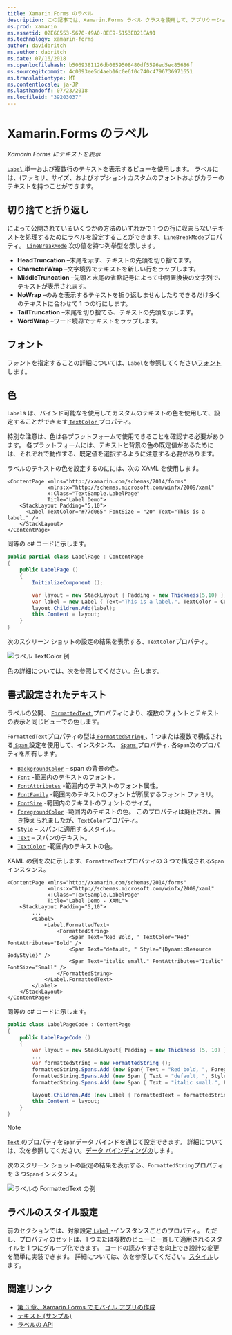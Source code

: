 ```yaml
---
title: Xamarin.Forms のラベル
description: この記事では、Xamarin.Forms ラベル クラスを使用して、アプリケーションで単一と複数行のテキストを表示する方法について説明します。
ms.prod: xamarin
ms.assetid: 02E6C553-5670-49A0-8EE9-5153ED21EA91
ms.technology: xamarin-forms
author: davidbritch
ms.author: dabritch
ms.date: 07/16/2018
ms.openlocfilehash: b5069381126db0859508480df5596ed5ec85686f
ms.sourcegitcommit: 4c0093ee5d4aeb16c0e6f0c740c4796736971651
ms.translationtype: MT
ms.contentlocale: ja-JP
ms.lasthandoff: 07/23/2018
ms.locfileid: "39203037"
---
```

# <a name="xamarinforms-label"></a>Xamarin.Forms のラベル

_Xamarin.Forms にテキストを表示_

[ `Label` ](xref:Xamarin.Forms.Label)単一および複数行のテキストを表示するビューを使用します。 ラベルには、(ファミリ、サイズ、およびオプション) カスタムのフォントおよびカラーのテキストを持つことができます。

<a name="Truncation_and_Wrapping" />

## <a name="truncation-and-wrapping"></a>切り捨てと折り返し

によって公開されているいくつかの方法のいずれかで 1 つの行に収まらないテキストを処理するためにラベルを設定することができます、`LineBreakMode`プロパティ。 [`LineBreakMode`](xref:Xamarin.Forms.LineBreakMode) 次の値を持つ列挙型を示します。

- **HeadTruncation** &ndash;末尾を示す、テキストの先頭を切り捨てます。
- **CharacterWrap** &ndash;文字境界でテキストを新しい行をラップします。
- **MiddleTruncation** &ndash;先頭と末尾の省略記号によって中間置換後の文字列で、テキストが表示されます。
- **NoWrap** &ndash;のみを表示するテキストを折り返しませんしたりできるだけ多くのテキストに合わせて 1 つの行にします。
- **TailTruncation** &ndash;末尾を切り捨てる、テキストの先頭を示します。
- **WordWrap** &ndash;ワード境界でテキストをラップします。

## <a name="fonts"></a>フォント

フォントを指定することの詳細については、`Label`を参照してください[フォント](~/xamarin-forms/user-interface/text/fonts.md)します。

## <a name="colors"></a>色

`Label`s は、バインド可能なを使用してカスタムのテキストの色を使用して、設定することができます[ `TextColor` ](xref:Xamarin.Forms.Label.TextColor)プロパティ。

特別な注意は、色は各プラットフォームで使用できることを確認する必要があります。 各プラットフォームには、テキストと背景の色の既定値があるためには、それぞれで動作する、既定値を選択するように注意する必要があります。

ラベルのテキストの色を設定するのにには、次の XAML を使用します。

```xaml
<ContentPage xmlns="http://xamarin.com/schemas/2014/forms"
             xmlns:x="http://schemas.microsoft.com/winfx/2009/xaml"
             x:Class="TextSample.LabelPage"
             Title="Label Demo">
    <StackLayout Padding="5,10">
      <Label TextColor="#77d065" FontSize = "20" Text="This is a label." />
    </StackLayout>
</ContentPage>
```

同等の c# コードに示します。

```csharp
public partial class LabelPage : ContentPage
{
    public LabelPage ()
    {
        InitializeComponent ();

        var layout = new StackLayout { Padding = new Thickness(5,10) };
        var label = new Label { Text="This is a label.", TextColor = Color.FromHex("#77d065"), FontSize = 20 };
        layout.Children.Add(label);
        this.Content = layout;
    }
}
```

次のスクリーン ショットの設定の結果を表示する、`TextColor`プロパティ。

![](label-images/textcolor.png "ラベル TextColor 例")

色の詳細については、次を参照してください。[色](~/xamarin-forms/user-interface/colors.md)します。

<a name="Formatted_Text" />

## <a name="formatted-text"></a>書式設定されたテキスト

ラベルの公開、 [ `FormattedText` ](xref:Xamarin.Forms.Label.FormattedText)プロパティにより、複数のフォントとテキストの表示と同じビューでの色します。

`FormattedText`プロパティの型は[ `FormattedString` ](xref:Xamarin.Forms.FormattedString)、1 つまたは複数で構成される[ `Span` ](xref:Xamarin.Forms.Span)設定を使用して、インスタンス、 [ `Spans` ](xref:Xamarin.Forms.FormattedString.Spans)プロパティ. 各`Span`次のプロパティを所有します。

- [`BackgroundColor`](xref:Xamarin.Forms.Span.BackgroundColor) – span の背景の色。
- [`Font`](xref:Xamarin.Forms.Span.Font) -範囲内のテキストのフォント。
- [`FontAttributes`](xref:Xamarin.Forms.Span.FontAttributes) -範囲内のテキストのフォント属性。
- [`FontFamily`](xref:Xamarin.Forms.Span.FontFamily) -範囲内のテキストのフォントが所属するフォント ファミリ。
- [`FontSize`](xref:Xamarin.Forms.Span.FontSize) -範囲内のテキストのフォントのサイズ。
- [`ForegroundColor`](xref:Xamarin.Forms.Span.ForegroundColor) -範囲内のテキストの色。 このプロパティは廃止され、置き換えられましたが、`TextColor`プロパティ。
- [`Style`](xref:Xamarin.Forms.Span.Style) – スパンに適用するスタイル。
- [`Text`](xref:Xamarin.Forms.Span.Text) – スパンのテキスト。
- [`TextColor`](xref:Xamarin.Forms.Span.TextColor) -範囲内のテキストの色。

XAML の例を次に示します、`FormattedText`プロパティの 3 つで構成される`Span`インスタンス。

```xaml
<ContentPage xmlns="http://xamarin.com/schemas/2014/forms"
             xmlns:x="http://schemas.microsoft.com/winfx/2009/xaml"
             x:Class="TextSample.LabelPage"
             Title="Label Demo - XAML">
    <StackLayout Padding="5,10">
        ...
        <Label>
            <Label.FormattedText>
                <FormattedString>
                    <Span Text="Red Bold, " TextColor="Red" FontAttributes="Bold" />
                    <Span Text="default, " Style="{DynamicResource BodyStyle}" />
                    <Span Text="italic small." FontAttributes="Italic" FontSize="Small" />
                </FormattedString>
            </Label.FormattedText>
        </Label>
    </StackLayout>
</ContentPage>
```

同等の c# コードに示します。

```csharp
public class LabelPageCode : ContentPage
{
    public LabelPageCode ()
    {
        var layout = new StackLayout{ Padding = new Thickness (5, 10) };
        ...
        var formattedString = new FormattedString ();
        formattedString.Spans.Add (new Span{ Text = "Red bold, ", ForegroundColor = Color.Red, FontAttributes = FontAttributes.Bold });
        formattedString.Spans.Add (new Span { Text = "default, ", Style = Device.Styles.BodyStyle });
        formattedString.Spans.Add (new Span { Text = "italic small.", FontAttributes = FontAttributes.Italic, FontSize =  Device.GetNamedSize(NamedSize.Small, typeof(Label)) });

        layout.Children.Add (new Label { FormattedText = formattedString });
        this.Content = layout;
    }
}
```

> [!NOTE]
> [ `Text` ](xref:Xamarin.Forms.Span.Text)のプロパティを`Span`データ バインドを通じて設定できます。 詳細については、次を参照してください。[データ バインディングの](~/xamarin-forms/app-fundamentals/data-binding/index.md)します。

次のスクリーン ショットの設定の結果を表示する、`FormattedString`プロパティを 3 つ`Span`インスタンス。

![](label-images/formattedtext.png "ラベルの FormattedText の例")

## <a name="styling-a-label"></a>ラベルのスタイル設定

前のセクションでは、対象設定[ `Label` ](xref:Xamarin.Forms.Label) -インスタンスごとのプロパティ。 ただし、プロパティのセットは、1 つまたは複数のビューに一貫して適用されるスタイルを 1 つにグループ化できます。 コードの読みやすさを向上でき設計の変更を簡単に実装できます。 詳細については、次を参照してください。[スタイル](~/xamarin-forms/user-interface/text/styles.md)します。

## <a name="related-links"></a>関連リンク

- [第 3 章、Xamarin.Forms でモバイル アプリの作成](https://developer.xamarin.com/r/xamarin-forms/book/chapter03.pdf)
- [テキスト (サンプル)](https://developer.xamarin.com/samples/xamarin-forms/UserInterface/Text)
- [ラベルの API](xref:Xamarin.Forms.Label)
